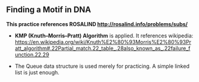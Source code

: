 ## Finding a Motif in DNA

**This practice references ROSALIND http://rosalind.info/problems/subs/**

* **KMP (Knuth–Morris–Pratt) Algorithm** is applied. It references  wikipedia:
https://en.wikipedia.org/wiki/Knuth%E2%80%93Morris%E2%80%93Pratt_algorithm#.22Partial_match.22_table_.28also_known_as_.22failure_function.22.29


* The Queue data structure is used merely for practicing. A simple linked list is just enough.
